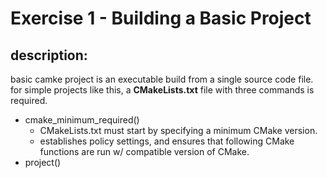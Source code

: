 # Exercise 1 - Building a Basic Project

## description:
basic camke project is an executable build from a single source code file.
for simple projects like this, a **CMakeLists.txt** file with three commands is required.
  - cmake_minimum_required()
    - CMakeLists.txt must start by specifying a minimum CMake version.
    - establishes policy settings, and ensures that following CMake functions are run w/ compatible version of CMake.
  - project()
